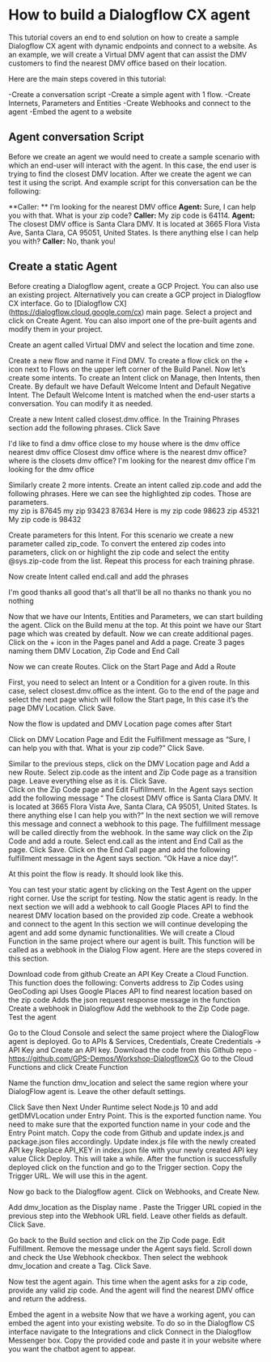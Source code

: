 # How to build a Dialogflow CX agent


This tutorial covers an end to end solution on how to create a sample Dialogflow CX agent with dynamic endpoints and connect to a website.  As an example, we will create a Virtual DMV agent that can assist the DMV customers to find the nearest DMV office based on their location.

Here are the main steps covered in this tutorial:

-Create a conversation script
-Create a simple agent with 1 flow. 
-Create Internets, Parameters and Entities
-Create Webhooks and connect to the agent
-Embed the agent to a website

## Agent conversation Script

Before we create an agent we would need to create a sample scenario with which an end-user will interact with the agent. In this case, the end user is trying to find the closest DMV location. After we create the agent we can test it using the script. And example script for this conversation can be the following: 

**Caller: **
I’m looking for the nearest DMV office
**Agent:**
Sure, I can help you with that.  What is your zip code?
**Caller:**
My zip code is 64114.
**Agent:**
The closest DMV office is Santa Clara DMV. It is located at 3665 Flora Vista Ave, Santa Clara, CA 95051, United States. Is there anything else I can help you with?
**Caller:**
No, thank you!

## Create a static Agent

Before creating a Dialogflow agent, create a GCP Project. You can also use an existing project. Alternatively you can create a GCP project in Dialogflow CX interface. 
Go to [Dialogflow CX] (https://dialogflow.cloud.google.com/cx)   main page. Select a project and click on Create Agent. You can also import one of the pre-built agents and modify them in your project.



Create an agent called Virtual DMV and select the location and time zone. 

Create a new flow and name it Find DMV. To create a flow click on the + icon next to Flows on the upper left corner of the Build Panel. 
 Now let’s create some intents.  To create an Intent click on Manage, then Intents, then Create. By default we have Default Welcome Intent and Default Negative Intent. The Default Welcome Intent is matched when the end-user starts a conversation. You can modify it as needed.  

Create a new Intent called closest.dmv.office.  In the Training Phrases section add the following phrases. Click Save

I'd like to find a dmv office close to my house
where is the dmv office
nearest dmv office
Closest dmv office
where is the nearest dmv office?
where is the closets dmv office?
I'm looking for the nearest dmv office
I'm looking for the dmv office


Similarly create 2 more intents. Create an intent called zip.code and add the following phrases. Here we can see the highlighted zip codes. Those are parameters. 	
my zip is 87645
my zip 93423
87634
Here is my zip code 98623
zip 45321
My zip code is 98432



Create parameters for this Intent. For this scenario we create a new parameter called zip_code.  To convert the entered zip codes into parameters, click on or highlight the zip code and select the entity @sys.zip-code from the list. Repeat this process for each training phrase. 

Now create Intent called end.call and add the phrases

I'm good thanks
all good
that's all
that'll be all
no thanks
no thank you
no
nothing


Now that we have our Intents, Entities and Parameters, we can start building the agent. Click on the Build menu at the top. At this point we have our Start page which was created by default. Now we can create additional pages.
Click on the + icon in the Pages panel and Add a page. Create 3 pages naming them DMV Location, Zip Code and End Call

Now we can create Routes. Click on the Start Page and Add a Route
	

First, you need to select an Intent or a Condition for a given route. In this case, select closest.dmv.office as the intent.
Go to the end of the page and select the next page which will follow the Start page, In this case it’s the page DMV Location. Click Save.

Now the flow is updated and DMV Location page comes after Start

Click on DMV Location Page and Edit the Fulfillment message as “Sure, I can help you with that.  What is your zip code?” Click Save.

Similar to the previous steps, click on the DMV Location page and Add a new Route. Select zip.code as the intent and Zip Code page as a transition page. Leave everything else as it is. Click Save.  
Click on the Zip Code page and Edit Fulfillment. In the Agent says section add the following message “ The closest DMV office is Santa Clara DMV. It is located at 3665 Flora Vista Ave, Santa Clara, CA 95051, United States. Is there anything else I can help you with?”
In the next section we will remove this message and connect a webhook to this page. The fulfillment message will be called directly from the webhook. 
In the same way click on the Zip Code and add a route. Select end.call as the intent and End Call as the page. Click Save. 
Click on the End Call page and add the following fulfillment message in the Agent says section. “Ok Have a nice day!”. 


At this point the flow is ready. It should look like this. 

You can test your static agent by clicking on the Test Agent on the upper right corner. Use the script for testing. 
Now the static agent is ready. In the next section we will add a webhook to call Google Places API to find the nearest DMV location based on the provided zip code. 
Create a webhook and connect to the agent
In this section we will continue developing the agent and add some dynamic functionalities. 
We  will create a Cloud Function in the same project where our agent is built. This function will be called as a webhook in the Dialog Flow agent. Here are the steps covered in this section.

Download code from github 
Create an API Key
Create a Cloud Function. This function does the following:
Converts address to Zip Codes using  GeoCoding api
Uses Google Places API to find nearest location based on the zip code
Adds the json request response message in the function
Create a webhook in Dialogflow 
Add the webhook to the Zip Code page.
Test the agent

Go to the Cloud Console and select the same project where the DialogFlow agent is deployed. 
Go to APIs & Services, Credentials, Create Credentials -> API Key and Create an API key. 
Download the code from this Github repo - https://github.com/GPS-Demos/Workshop-DialogflowCX
Go to the Cloud Functions and click Create Function

Name the function dmv_location and select the same region where your DialogFlow agent is. Leave the other default settings.

Click Save then Next
Under Runtime select Node.js 10 and add getDMVLocation under Entry Point. This is the exported function name.  You need to make sure that the exported function name in your code and the Entry Point match.
Copy the code from Github and update index.js and  package.json files accordingly.
Update index.js file with the newly created API key
Replace API_KEY  in index.json file with your newly created API key value
Click Deploy. This will take a while. 
After the function is successfully deployed click on the function and go to the Trigger section. Copy the Trigger URL. We will use this in the agent. 

Now go back to the Dialogflow agent. Click on Webhooks, and Create New.

Add dmv_location as the Display name . Paste the Trigger URL copied in the previous step into the Webhook URL field. Leave other fields as default.  Click Save.

Go back to the Build section and click on the Zip Code page.  Edit Fulfillment. 
Remove the message under the Agent says field. Scroll down and check the Use Webhook checkbox. Then select the webhook dmv_location and create a Tag. Click Save. 


 Now test the agent again. This time when the agent asks for a zip code, provide any valid zip code. And the agent will find the nearest DMV office and return the address.

Embed the agent in a website
Now that we have a working agent, you can embed the agent into your existing website. To do so in the Dialogflow CS interface navigate to the Integrations and click Connect in the Dialogflow Messenger box. Copy the provided code and paste it in your website where you want the chatbot agent to appear. 





